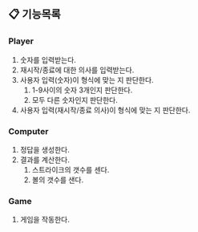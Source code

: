 ## 📋 기능목록
### Player
1. 숫자를 입력받는다.
2. 재시작/종료에 대한 의사를 입력받는다.
3. 사용자 입력(숫자)이 형식에 맞는 지 판단한다. 
   1. 1-9사이의 숫자 3개인지 판단한다. 
   2. 모두 다른 숫자인지 판단한다.
4. 사용자 입력(재시작/종료 의사)이 형식에 맞는 지 판단한다.
### Computer
1. 정답을 생성한다.
2. 결과를 계산한다. 
   1. 스트라이크의 갯수를 센다. 
   2. 볼의 갯수를 샌다.
### Game
1. 게임을 작동한다.

    